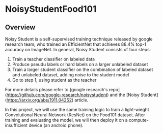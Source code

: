 # NoisyStudentFood101

## Overview
Noisy Student is a self-supervised training technique released by google research team, who trained an EfficientNet that achieves 88.4% top-1 accuracy on ImageNet. In general, Noisy Student consists of four steps:
  1. Train a teacher classifier on labeled data
  2. Produce pseudu labels or hard labels on a larger unlabeled dataset
  3. Train a larger student classifier on the combination of labeled dataset and unlabeled dataset, adding noise to the student model
  4. Go to step 1, using student as the teacher

For more details please refer to [google research's repo] (https://github.com/google-research/noisystudent) and the [Noisy Student] (https://arxiv.org/abs/1911.04252) article.

In this project, we will use the same training logic to train a light-wieght Convolutional Neural Network (ResNet) on the Food101 dataset. After training and evaluating the model, we will then deploy it on a compute-insufficient device (an android phone).
